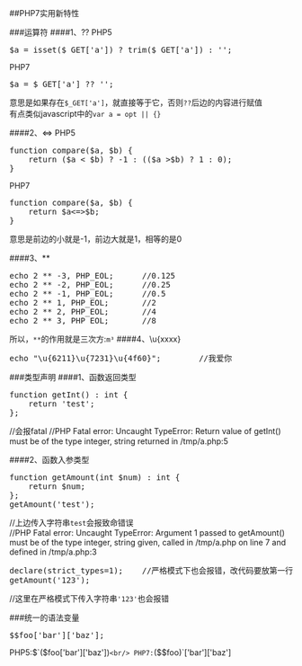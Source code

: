 ##PHP7实用新特性

###运算符
####1、??
PHP5
<pre>
$a = isset($_GET['a']) ? trim($_GET['a']) : '';
</pre>

PHP7
<pre>
$a = $_GET['a'] ?? '';
</pre>

意思是如果存在`$_GET['a']`，就直接等于它，否则`??`后边的内容进行赋值<br/>
有点类似javascript中的`var a = opt || {}`

####2、<=>
PHP5
<pre>
function compare($a, $b) {
    return ($a < $b) ? -1 : (($a >$b) ? 1 : 0);
}
</pre>

PHP7
<pre>
function compare($a, $b) {
    return $a<=>$b;
}
</pre>
意思是前边的小就是-1，前边大就是1，相等的是0

####3、**
<pre>
echo 2 ** -3, PHP_EOL;		//0.125
echo 2 ** -2, PHP_EOL;		//0.25
echo 2 ** -1, PHP_EOL;		//0.5
echo 2 ** 1, PHP_EOL;		//2
echo 2 ** 2, PHP_EOL;		//4
echo 2 ** 3, PHP_EOL;		//8
</pre>

所以，`**`的作用就是三次方:`m³`
####4、\u{xxxx}
<pre>
echo "\u{6211}\u{7231}\u{4f60}";		//我爱你
</pre>

###类型声明
####1、函数返回类型
<pre>
function getInt() : int {
    return 'test';
};
</pre>

//会报fatal
//PHP Fatal error:  Uncaught TypeError: Return value of getInt() must be of the type integer, string returned in /tmp/a.php:5


####2、函数入参类型
<pre>
function getAmount(int $num) : int {
    return $num;
}; 
getAmount('test');
</pre>
//上边传入字符串`test`会报致命错误<br/>
//PHP Fatal error:  Uncaught TypeError: Argument 1 passed to getAmount() must be of the type integer, string given, called in /tmp/a.php on line 7 and defined in /tmp/a.php:3


<pre>
declare(strict_types=1);	//严格模式下也会报错，改代码要放第一行
getAmount('123');
</pre>
//这里在严格模式下传入字符串`'123'`也会报错

###统一的语法变量
<pre>
$$foo['bar']['baz'];
</pre>

PHP5:$`($foo['bar']['baz'])`<br/>
PHP7:`($$foo)`['bar']['baz']




















